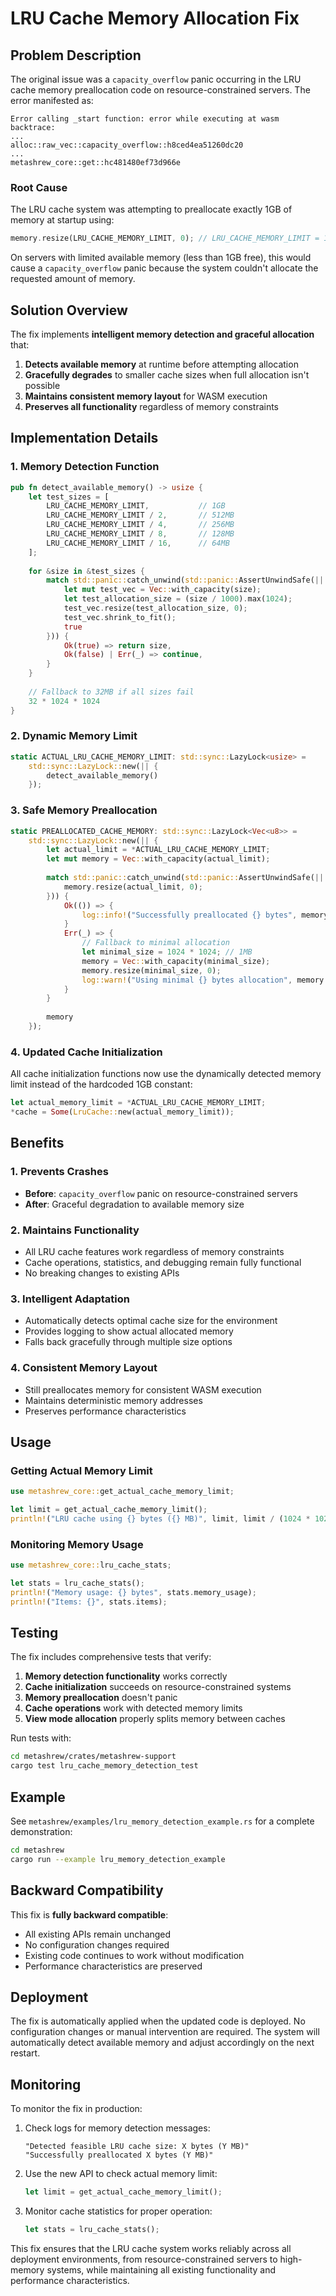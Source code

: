 # LRU Cache Memory Allocation Fix

## Problem Description

The original issue was a `capacity_overflow` panic occurring in the LRU cache memory preallocation code on resource-constrained servers. The error manifested as:

```
Error calling _start function: error while executing at wasm backtrace:
...
alloc::raw_vec::capacity_overflow::h8ced4ea51260dc20
...
metashrew_core::get::hc481480ef73d966e
```

### Root Cause

The LRU cache system was attempting to preallocate exactly 1GB of memory at startup using:

```rust
memory.resize(LRU_CACHE_MEMORY_LIMIT, 0); // LRU_CACHE_MEMORY_LIMIT = 1GB
```

On servers with limited available memory (less than 1GB free), this would cause a `capacity_overflow` panic because the system couldn't allocate the requested amount of memory.

## Solution Overview

The fix implements **intelligent memory detection and graceful allocation** that:

1. **Detects available memory** at runtime before attempting allocation
2. **Gracefully degrades** to smaller cache sizes when full allocation isn't possible
3. **Maintains consistent memory layout** for WASM execution
4. **Preserves all functionality** regardless of memory constraints

## Implementation Details

### 1. Memory Detection Function

```rust
pub fn detect_available_memory() -> usize {
    let test_sizes = [
        LRU_CACHE_MEMORY_LIMIT,           // 1GB
        LRU_CACHE_MEMORY_LIMIT / 2,       // 512MB
        LRU_CACHE_MEMORY_LIMIT / 4,       // 256MB
        LRU_CACHE_MEMORY_LIMIT / 8,       // 128MB
        LRU_CACHE_MEMORY_LIMIT / 16,      // 64MB
    ];
    
    for &size in &test_sizes {
        match std::panic::catch_unwind(std::panic::AssertUnwindSafe(|| {
            let mut test_vec = Vec::with_capacity(size);
            let test_allocation_size = (size / 1000).max(1024);
            test_vec.resize(test_allocation_size, 0);
            test_vec.shrink_to_fit();
            true
        })) {
            Ok(true) => return size,
            Ok(false) | Err(_) => continue,
        }
    }
    
    // Fallback to 32MB if all sizes fail
    32 * 1024 * 1024
}
```

### 2. Dynamic Memory Limit

```rust
static ACTUAL_LRU_CACHE_MEMORY_LIMIT: std::sync::LazyLock<usize> =
    std::sync::LazyLock::new(|| {
        detect_available_memory()
    });
```

### 3. Safe Memory Preallocation

```rust
static PREALLOCATED_CACHE_MEMORY: std::sync::LazyLock<Vec<u8>> =
    std::sync::LazyLock::new(|| {
        let actual_limit = *ACTUAL_LRU_CACHE_MEMORY_LIMIT;
        let mut memory = Vec::with_capacity(actual_limit);
        
        match std::panic::catch_unwind(std::panic::AssertUnwindSafe(|| {
            memory.resize(actual_limit, 0);
        })) {
            Ok(()) => {
                log::info!("Successfully preallocated {} bytes", memory.len());
            }
            Err(_) => {
                // Fallback to minimal allocation
                let minimal_size = 1024 * 1024; // 1MB
                memory = Vec::with_capacity(minimal_size);
                memory.resize(minimal_size, 0);
                log::warn!("Using minimal {} bytes allocation", memory.len());
            }
        }
        
        memory
    });
```

### 4. Updated Cache Initialization

All cache initialization functions now use the dynamically detected memory limit instead of the hardcoded 1GB constant:

```rust
let actual_memory_limit = *ACTUAL_LRU_CACHE_MEMORY_LIMIT;
*cache = Some(LruCache::new(actual_memory_limit));
```

## Benefits

### 1. Prevents Crashes
- **Before**: `capacity_overflow` panic on resource-constrained servers
- **After**: Graceful degradation to available memory size

### 2. Maintains Functionality
- All LRU cache features work regardless of memory constraints
- Cache operations, statistics, and debugging remain fully functional
- No breaking changes to existing APIs

### 3. Intelligent Adaptation
- Automatically detects optimal cache size for the environment
- Provides logging to show actual allocated memory
- Falls back gracefully through multiple size options

### 4. Consistent Memory Layout
- Still preallocates memory for consistent WASM execution
- Maintains deterministic memory addresses
- Preserves performance characteristics

## Usage

### Getting Actual Memory Limit

```rust
use metashrew_core::get_actual_cache_memory_limit;

let limit = get_actual_cache_memory_limit();
println!("LRU cache using {} bytes ({} MB)", limit, limit / (1024 * 1024));
```

### Monitoring Memory Usage

```rust
use metashrew_core::lru_cache_stats;

let stats = lru_cache_stats();
println!("Memory usage: {} bytes", stats.memory_usage);
println!("Items: {}", stats.items);
```

## Testing

The fix includes comprehensive tests that verify:

1. **Memory detection functionality** works correctly
2. **Cache initialization** succeeds on resource-constrained systems
3. **Memory preallocation** doesn't panic
4. **Cache operations** work with detected memory limits
5. **View mode allocation** properly splits memory between caches

Run tests with:
```bash
cd metashrew/crates/metashrew-support
cargo test lru_cache_memory_detection_test
```

## Example

See `metashrew/examples/lru_memory_detection_example.rs` for a complete demonstration:

```bash
cd metashrew
cargo run --example lru_memory_detection_example
```

## Backward Compatibility

This fix is **fully backward compatible**:

- All existing APIs remain unchanged
- No configuration changes required
- Existing code continues to work without modification
- Performance characteristics are preserved

## Deployment

The fix is automatically applied when the updated code is deployed. No configuration changes or manual intervention are required. The system will automatically detect available memory and adjust accordingly on the next restart.

## Monitoring

To monitor the fix in production:

1. Check logs for memory detection messages:
   ```
   "Detected feasible LRU cache size: X bytes (Y MB)"
   "Successfully preallocated X bytes (Y MB)"
   ```

2. Use the new API to check actual memory limit:
   ```rust
   let limit = get_actual_cache_memory_limit();
   ```

3. Monitor cache statistics for proper operation:
   ```rust
   let stats = lru_cache_stats();
   ```

This fix ensures that the LRU cache system works reliably across all deployment environments, from resource-constrained servers to high-memory systems, while maintaining all existing functionality and performance characteristics.